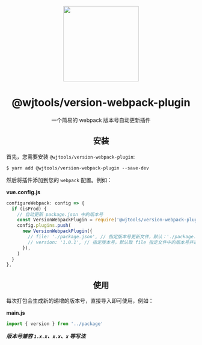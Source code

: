 <p align="center"><img src="https://webpack.js.org/assets/icon-square-big.svg" width="200" height="200"></p>



<h1 align="center">@wjtools/version-webpack-plugin</h1>
<p align="center">一个简易的 webpack 版本号自动更新插件</p>



<h2 align="center">安装</h2>

首先，您需要安装 `@wjtools/version-webpack-plugin`:

```console
$ yarn add @wjtools/version-webpack-plugin --save-dev
```

然后将插件添加到您的 `webpack` 配置。例如：

**vue.config.js**

```js
configureWebpack: config => {
  if (isProd) {
    // 自动更新 package.json 中的版本号
    const VersionWebpackPlugin = require('@wjtools/version-webpack-plugin')
    config.plugins.push(
      new VersionWebpackPlugin({
        // file: './package.json', // 指定版本号更新文件，默认：'./package.json'
        // version: '1.0.1', // 指定版本号，默认取 file 指定文件中的版本号并递增
      }),
    )
  }
},
```



<h2 align="center">使用</h2>

每次打包会生成新的递增的版本号，直接导入即可使用，例如：

**main.js**

```js
import { version } from '../package'
```

***版本号兼容 `1.x.x`、`x.x`、`x` 等写法***
